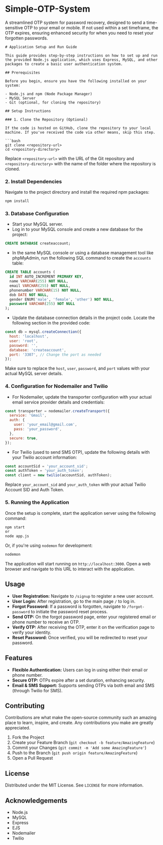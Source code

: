 # Simple-OTP-System
A streamlined OTP system for password recovery, designed to send a time-sensitive OTP to your email or mobile. If not used within a set timeframe, the OTP expires, ensuring enhanced security for when you need to reset your forgotten passwords.

```
# Application Setup and Run Guide

This guide provides step-by-step instructions on how to set up and run the provided Node.js application, which uses Express, MySQL, and other packages to create a basic user authentication system.

## Prerequisites

Before you begin, ensure you have the following installed on your system:

- Node.js and npm (Node Package Manager)
- MySQL Server
- Git (optional, for cloning the repository)

## Setup Instructions

### 1. Clone the Repository (Optional)

If the code is hosted on GitHub, clone the repository to your local machine. If you've received the code via other means, skip this step.

```bash
git clone <repository-url>
cd <repository-directory>
```

Replace `<repository-url>` with the URL of the Git repository and `<repository-directory>` with the name of the folder where the repository is cloned.

### 2. Install Dependencies

Navigate to the project directory and install the required npm packages:

```bash
npm install
```

### 3. Database Configuration

- Start your MySQL server.
- Log in to your MySQL console and create a new database for the project:

```sql
CREATE DATABASE createaccount;
```

- In the same MySQL console or using a database management tool like phpMyAdmin, run the following SQL command to create the `accounts` table:

```sql
CREATE TABLE accounts (
  id INT AUTO_INCREMENT PRIMARY KEY,
  name VARCHAR(255) NOT NULL,
  email VARCHAR(255) NOT NULL,
  phonenumber VARCHAR(15) NOT NULL,
  dob DATE NOT NULL,
  gender ENUM('male', 'female', 'other') NOT NULL,
  password VARCHAR(255) NOT NULL
);
```

- Update the database connection details in the project code. Locate the following section in the provided code:

```javascript
const db = mysql.createConnection({
  host: 'localhost',
  user: 'root',
  password: '',
  database: 'createaccount',
  port: '3307', // Change the port as needed
});
```

Make sure to replace the `host`, `user`, `password`, and `port` values with your actual MySQL server details.

### 4. Configuration for Nodemailer and Twilio

- For Nodemailer, update the transporter configuration with your actual email service provider details and credentials:

```javascript
const transporter = nodemailer.createTransport({
  service: 'Gmail',
  auth: {
    user: 'your_email@gmail.com',
    pass: 'your_password',
  },
  secure: true,
});
```

- For Twilio (used to send SMS OTP), update the following details with your Twilio account information:

```javascript
const accountSid = 'your_account_sid';
const authToken = 'your_auth_token';
const client = new twilio(accountSid, authToken);
```

Replace `your_account_sid` and `your_auth_token` with your actual Twilio Account SID and Auth Token.

### 5. Running the Application

Once the setup is complete, start the application server using the following command:

```bash
npm start
or
node app.js
```

Or, if you're using `nodemon` for development:

```bash
nodemon
```

The application will start running on `http://localhost:3000`. Open a web browser and navigate to this URL to interact with the application.

## Usage

- **User Registration:** Navigate to `/signup` to register a new user account.
- **User Login:** After registration, go to the main page `/` to log in.
- **Forgot Password:** If a password is forgotten, navigate to `/forgot-password` to initiate the password reset process.
- **Send OTP:** On the forgot password page, enter your registered email or phone number to receive an OTP.
- **Verify OTP:** After receiving the OTP, enter it on the verification page to verify your identity.
- **Reset Password:** Once verified, you will be redirected to reset your password.

## Features

- **Flexible Authentication:** Users can log in using either their email or phone number.
- **Secure OTP:** OTPs expire after a set duration, enhancing security.
- **Email & SMS Support:** Supports sending OTPs via both email and SMS (through Twilio for SMS).

## Contributing

Contributions are what make the open-source community such an amazing place to learn, inspire, and create. Any contributions you make are greatly appreciated.

1. Fork the Project
2. Create your Feature Branch (`git checkout -b feature/AmazingFeature`)
3. Commit your Changes (`git commit -m 'Add some AmazingFeature'`)
4. Push to the Branch (`git push origin feature/AmazingFeature`)
5. Open a Pull Request

## License

Distributed under the MIT License. See `LICENSE` for more information.

## Acknowledgements

- Node.js
- MySQL
- Express
- EJS
- Nodemailer
- Twilio
```